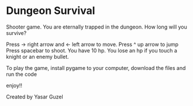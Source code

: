 # Dungeon Survival
Shooter game. You are eternally trapped in the dungeon. How long will you survive? 

Press -> right arrow and <- left arrow to move.
Press ^ up arrow to jump
Press spacebar to shoot.
You have 10 hp. You lose an hp if you touch a knight or an enemy bullet.

To play the game, install pygame to your computer, download the files and run the code

enjoy!!

Created by Yasar Guzel
